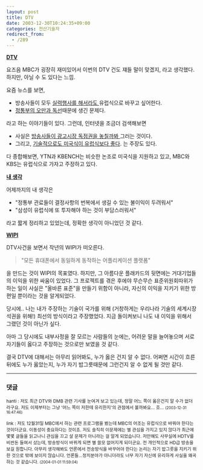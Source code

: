 ```yaml
---
layout: post
title: DTV
date: 2003-12-30T10:24:35+09:00
categories: 전산기술자
redirect_from:
  - /289
---
```


<b><u>DTV</u></b>

요즈음 MBC가 굉장히 재미있어서 이번의 DTV 건도 쟤들 말이 맞겠지, 라고 생각했다. 하지만, 아닐 수 도 있다는 느낌.

요즘 뉴스를 보면,

<ul>

<li>방송사들이 모두 <a href="http://www.ohmynews.com/articleView/article_view.asp?menu=s10300&amp;no=145311&amp;rel_no=1" target="bb">실력행사를 해서라도 </a>유럽식으로 바꾸고 싶어한다.</li>

<li><a href="http://www.ohmynews.com/articleView/article_view.asp?menu=s10300&amp;no=143762&amp;rel_no=1" target="bb">정통부의 오만과 독선</a>때문에 생긴 문제다.</li>

</ul>

라고 하는 이야기들이 있다. 그런데, 인터넷을 조금더 검색해보면

<ul>

<li>사실은 <a href="http://www.kbench.com/hardware/?no=23122" target="bb">방송사들이 광고시장 독점권을 놓칠까봐 </a>그러는 것이다. </li>

<li>그리고, <a href="http://www.keben.net/talk/?bc=76&amp;pg=2&amp;sd=031225&amp;total=61&amp;code=1344456" target="bb">기술적으로도 미국식이 유럽식보다 좋다</a>. 는 주장도 있다.</li>

</ul>

다 종합해보면, YTN과 KBENCH는 비슷한 논조로 미국식을 지원하고 있고, MBC와 KBS는 유럽식으로 가자고 주장하고 있다.

<u><b>내 생각</b></u>

어제까지의 내 생각은

<ul>

<li>"정통부 관료들이 결정사항의 번복에서 생길 수 있는 불이익이 두려워서"</li>

<li>"삼성이 유럽식에 또 투자해야 하는 것이 부담스러워서"</li>

</ul>

라고 짧게 정리하고 있었는데, 정확한 생각이 아니었던 것 같다.

<u><b>WIPI</b></u>

DTV사건을 보면서 작년의 WIPI가 떠오른다.

> "모든 휴대폰에서 동일하게 동작하는 어플리케이션 플랫폼"

을 만드는 것이 WIPI의 목표였다. 하지만, 그 아름다운 플래카드의 뒷면에는 거대기업들의 이익을 위한 싸움이 있었다. 그 프로젝트를 겪은 후에야 무슨무슨 표준위원회따위가 하는 일이 사실은 "올바른 표준"을 만들기 위함이 아니라, 자신의 이익을 지키기 위한 방편일 뿐이라는 것을 알게되었다.

당시에.. 나는 내가 주장하는 기술이 국가를 위해 (거창하게는 우리나라 기술의 세계시장 석권을 위해!) 최선의 방식이라고 주장했었다. 지금 돌이켜보니 나도 내 이익을 위해서 그랬던 것이 아닌가 싶다.

아마 그 당시에도 내부사정을 잘 모르는 사람들의 눈에는, 어려운 말을 늘어놓으며 서로 자기들이 옳다고 주장하는 것으로만 보였을 것 같다.

결국 DTV에 대해서는 아무리 읽어봐도, 누가 옳은 건지 알 수 없다. 어쩌면 시간이 흐른뒤에도 누가 옳았는지, 누가 자기 밥그릇때문에 그런건지 알 수 없게 될 것만 같다.

* * *

### 댓글



<!--- cmt:593 --->
<!--- mail: --->
<!--- parent:0 --->

<small>hanti : 저도 최근 DTV와 DMB 관련 기사를 눈여겨 보고 있는데, 정말 어느 쪽이 옳은건지 알 수가 없더라구요. 저도 이제부터는 그냥 '어느 쪽이 저한테 유리한지'의 관점에서 볼까봐요... 흐... <small>(2003-12-31 16:47:46)</small></small>


<!--- cmt:594 --->
<!--- mail: --->
<!--- parent:0 --->

<small>link : 저도 12월31일 MBC에서 하는 관련 프로그램을 봤는데 MBC의 어조는 유럽식으로 바꿔야 한다는 것이더군요. 이동성이 중요하다는 것이죠.   저도 솔직히 이문제에는 별 관심을 가지고 있지 않다가 최근에 몇몇 글들을 읽고나니 관심을 끄고 살 문제가 아니라는 걸 알게 되었습니다. 저만해도 사무실에 HDTV를 비싼돈 들여서 샀는데, 방송방식이 바뀌게 되면 별 쓸모 없어지게 되더군요.   전 개인적으로 HD급 방송을 보길 원합니다. 아무리 생각해봐도 언론에서 전송방식을 바꾸어야 한다는 논리는 자기 밥그릇을 지키기 위한 것으로 밖에 보이지 않습니다.   언론들...정치분야가 아니더라도 너무 자기 자신에 유리하게 사실을 왜곡하는 것 같습니다. <small>(2004-01-01 11:59:04)</small></small>

